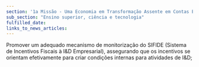 ```yaml
---
section: '1a Missão - Uma Economia em Transformação Assente em Contas Equilibradas'
sub_section: "Ensino superior, ciência e tecnologia"
fulfilled_date:
links_to_news_articles:
---
```


Promover um adequado mecanismo de monitorização do SIFIDE (Sistema de Incentivos Fiscais à I&D Empresarial), assegurando que os incentivos se orientam efetivamente para criar condições internas para atividades de I&D;